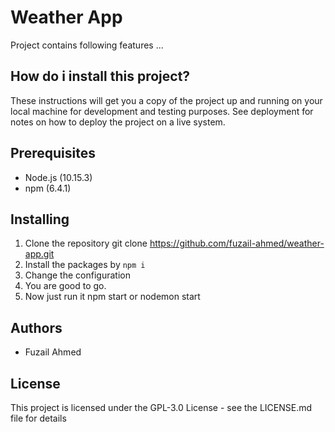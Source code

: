 # Weather App
Project contains following features
...

## How do i install this project?
These instructions will get you a copy of the project up and running on your local machine for development and testing purposes. See deployment for notes on how to deploy the project on a live system.

## Prerequisites
- Node.js (10.15.3)
- npm (6.4.1)

## Installing
1. Clone the repository git clone https://github.com/fuzail-ahmed/weather-app.git
2. Install the packages by `npm i`
3. Change the configuration
4. You are good to go.
5. Now just run it npm start or nodemon start

## Authors
- Fuzail Ahmed

## License
This project is licensed under the GPL-3.0 License - see the LICENSE.md file for details
